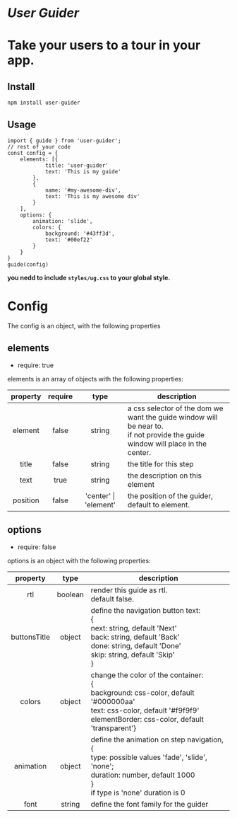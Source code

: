 # **_User Guider_**
# Take your users to a tour in your app. 
## Install 
`npm install user-guider`

## Usage
```
import { guide } from 'user-guider';
// rest of your code
const config = {
    elements: [{
            title: 'user-guider'
            text: 'This is my guide'
        },
        {
            name: '#my-awesome-div',
            text: 'This is my awesome div'
        }
    ],
    options: {
        animation: 'slide',
        colors: {
            background: '#43ff3d',
            text: '#00ef22'
        }
    }
}
guide(config)
```
**you nedd to include `styles/ug.css` to your global style.**

# Config
The config is an object, with the following properties
## elements
* require: true

elements is an array of objects with the following properties:

| property | require |  type  | description                                                                                                                     |
|:--------:|:-------:|:------:|---------------------------------------------------------------------------------------------------------------------------------|
|   element   |  false  | string | a css selector of the dom we want the guide window will be near to.<br> if not provide the guide window will place in the center. |
|   title  |  false  | string | the title for this step                                                                                                         |
|   text   |   true  | string | the description on this element                                                                                                 |                                                                                                                               |
| position | false | 'center' &verbar; 'element' | the position of the guider, default to element. |
 
## options
* require: false

options is an object with the following properties:

|   property   	|   type  	| description                                                                                                                                                       	|
|:------------:	|:-------:	|-------------------------------------------------------------------------------------------------------------------------------------------------------------------	|
|      rtl     	| boolean 	| render this guide as rtl.<br>default false.                                                                                                                       	|
| buttonsTitle 	|  object 	| define the navigation button text:<br>{<br>next: string, default 'Next'<br>back: string, default 'Back'<br>done: string, default 'Done'<br>skip: string, default 'Skip'<br>} 	|
|    colors    	| object  	| change the color of the container:<br>{<br>background: css-color, default '#000000aa'<br>text: css-color, default '#f9f9f9'<br>elementBorder: css-color, default 'transparent'}                                                   	|
|  animation  	| object  	| define the animation on step navigation, <br>{<br>type: possible values 'fade', 'slide', 'none';<br>duration: number, default 1000<br>}<br>if type is 'none' duration is 0                                                   	|
| font | string | define the font family for the guider |
